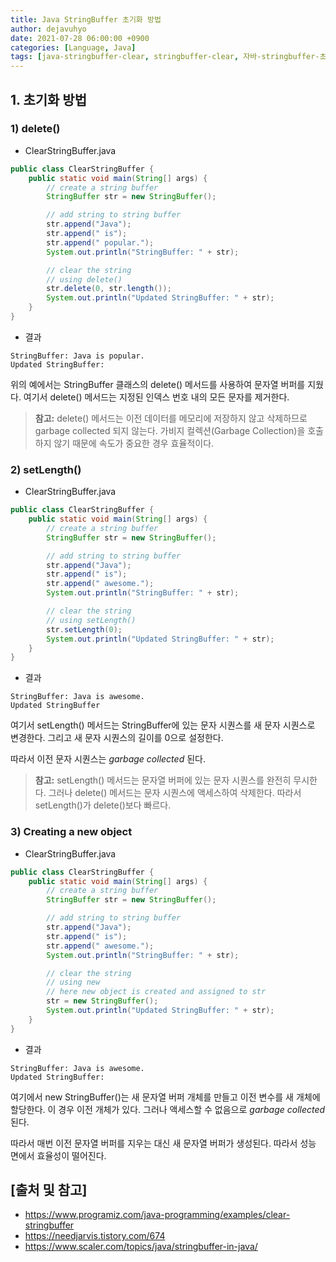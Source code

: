 ```yaml
---
title: Java StringBuffer 초기화 방법
author: dejavuhyo
date: 2021-07-28 06:00:00 +0900
categories: [Language, Java]
tags: [java-stringbuffer-clear, stringbuffer-clear, 자바-stringbuffer-초기화, stringbuffer-초기화, stringbuffer-비우기]
---
```


## 1. 초기화 방법

### 1) delete()

* ClearStringBuffer.java

```java
public class ClearStringBuffer {
    public static void main(String[] args) {
        // create a string buffer
        StringBuffer str = new StringBuffer();

        // add string to string buffer
        str.append("Java");
        str.append(" is");
        str.append(" popular.");
        System.out.println("StringBuffer: " + str);

        // clear the string
        // using delete()
        str.delete(0, str.length());
        System.out.println("Updated StringBuffer: " + str);
    }
}
```

* 결과

```text
StringBuffer: Java is popular.
Updated StringBuffer: 
```

위의 예에서는 StringBuffer 클래스의 delete() 메서드를 사용하여 문자열 버퍼를 지웠다. 여기서 delete() 메서드는 지정된 인덱스 번호 내의 모든 문자를 제거한다.

> __참고:__ delete() 메서드는 이전 데이터를 메모리에 저장하지 않고 삭제하므로 garbage collected 되지 않는다. 가비지 컬렉션(Garbage Collection)을 호출하지 않기 때문에 속도가 중요한 경우 효율적이다.

### 2) setLength()

* ClearStringBuffer.java

```java
public class ClearStringBuffer {
    public static void main(String[] args) {
        // create a string buffer
        StringBuffer str = new StringBuffer();

        // add string to string buffer
        str.append("Java");
        str.append(" is");
        str.append(" awesome.");
        System.out.println("StringBuffer: " + str);

        // clear the string
        // using setLength()
        str.setLength(0);
        System.out.println("Updated StringBuffer: " + str);
    }
}
```

* 결과

```text
StringBuffer: Java is awesome.
Updated StringBuffer
```

여기서 setLength() 메서드는 StringBuffer에 있는 문자 시퀀스를 새 문자 시퀀스로 변경한다. 그리고 새 문자 시퀀스의 길이를 0으로 설정한다.

따라서 이전 문자 시퀀스는 *garbage collected* 된다.

> __참고:__ setLength() 메서드는 문자열 버퍼에 있는 문자 시퀀스를 완전히 무시한다. 그러나 delete() 메서드는 문자 시퀀스에 액세스하여 삭제한다. 따라서 setLength()가 delete()보다 빠르다.

### 3) Creating a new object

* ClearStringBuffer.java

```java
public class ClearStringBuffer {
    public static void main(String[] args) {
        // create a string buffer
        StringBuffer str = new StringBuffer();

        // add string to string buffer
        str.append("Java");
        str.append(" is");
        str.append(" awesome.");
        System.out.println("StringBuffer: " + str);

        // clear the string
        // using new
        // here new object is created and assigned to str
        str = new StringBuffer();
        System.out.println("Updated StringBuffer: " + str);
    }
}
```

* 결과

```text
StringBuffer: Java is awesome.
Updated StringBuffer: 
```

여기에서 new StringBuffer()는 새 문자열 버퍼 개체를 만들고 이전 변수를 새 개체에 할당한다. 이 경우 이전 개체가 있다. 그러나 액세스할 수 없음으로 *garbage collected* 된다.

따라서 매번 이전 문자열 버퍼를 지우는 대신 새 문자열 버퍼가 생성된다. 따라서 성능 면에서 효율성이 떨어진다.

## [출처 및 참고]
* <https://www.programiz.com/java-programming/examples/clear-stringbuffer>
* <https://needjarvis.tistory.com/674>
* <https://www.scaler.com/topics/java/stringbuffer-in-java/>
